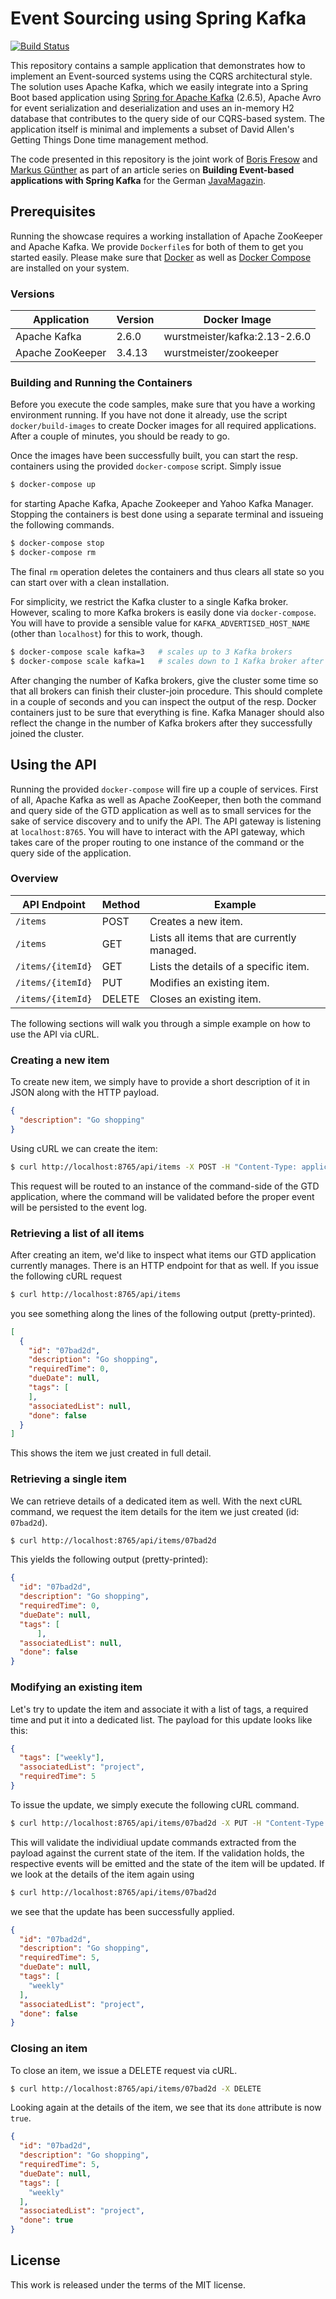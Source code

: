 # Event Sourcing using Spring Kafka

[![Build Status](https://travis-ci.org/mguenther/spring-kafka-event-sourcing-sampler.svg?branch=master)](https://travis-ci.org/mguenther/spring-kafka-event-sourcing-sampler.svg)

This repository contains a sample application that demonstrates how to implement an Event-sourced systems using the CQRS architectural style. The solution uses Apache Kafka, which we easily integrate into a Spring Boot based application using [Spring for Apache Kafka](https://spring.io/projects/spring-kafka) (2.6.5), Apache Avro for event serialization and deserialization and uses an in-memory H2 database that contributes to the query side of our CQRS-based system. The application itself is minimal and implements a subset of David Allen's Getting Things Done time management method.

The code presented in this repository is the joint work of [Boris Fresow](mailto://bfresow@gmail.com) and [Markus Günther](mailto://markus.guenther@gmail.com) as part of an article series on **Building Event-based applications with Spring Kafka** for the German [JavaMagazin](https://jaxenter.de/magazine/java-magazin).

## Prerequisites

Running the showcase requires a working installation of Apache ZooKeeper and Apache Kafka. We provide `Dockerfile`s for both of them to get you started easily. Please make sure that [Docker](https://docs.docker.com/engine/installation/) as well as [Docker Compose](https://docs.docker.com/compose/install/) are installed on your system.

### Versions

| Application         | Version   | Docker Image            |
| ------------------- | --------- | ----------------------- |
| Apache Kafka        | 2.6.0  | wurstmeister/kafka:2.13-2.6.0     |
| Apache ZooKeeper    | 3.4.13   | wurstmeister/zookeeper |

### Building and Running the Containers

Before you execute the code samples, make sure that you have a working environment running. If you have not done it already, use the script ```docker/build-images``` to create Docker images for all required applications. After a couple of minutes, you should be ready to go.

Once the images have been successfully built, you can start the resp. containers using the provided ```docker-compose``` script. Simply issue

```bash
$ docker-compose up
```

for starting Apache Kafka, Apache Zookeeper and Yahoo Kafka Manager. Stopping the containers is best done using a separate terminal and issueing the following commands.

```bash
$ docker-compose stop
$ docker-compose rm
```

The final ```rm``` operation deletes the containers and thus clears all state so you can start over with a clean installation.

For simplicity, we restrict the Kafka cluster to a single Kafka broker. However, scaling to more Kafka brokers is easily done via `docker-compose`. You will have to provide a sensible value for `KAFKA_ADVERTISED_HOST_NAME` (other than `localhost`) for this to work, though. 

```bash
$ docker-compose scale kafka=3   # scales up to 3 Kafka brokers
$ docker-compose scale kafka=1   # scales down to 1 Kafka broker after the previous upscale
```

After changing the number of Kafka brokers, give the cluster some time so that all brokers can finish their cluster-join procedure. This should complete in a couple of seconds and you can inspect the output of the resp. Docker containers just to be sure that everything is fine. Kafka Manager should also reflect the change in the number of Kafka brokers after they successfully joined the cluster.

## Using the API

Running the provided `docker-compose` will fire up a couple of services. First of all, Apache Kafka as well as Apache ZooKeeper, then both the command and query side of the GTD application as well as to small services for the sake of service discovery and to unify the API. The API gateway is listening at `localhost:8765`. You will have to interact with the API gateway, which takes care of the proper routing to one instance of the command or the query side of the application.

### Overview

| API Endpoint | Method | Example |
| ------------ | -------------- | ------- |
| `/items` | POST | Creates a new item. |
| `/items` | GET | Lists all items that are currently managed. |
| `/items/{itemId}` | GET | Lists the details of a specific item. |
| `/items/{itemId}` | PUT | Modifies an existing item. |
| `/items/{itemId}` | DELETE | Closes an existing item. |

The following sections will walk you through a simple example on how to use the API via cURL.

### Creating a new item

To create new item, we simply have to provide a short description of it in JSON along with the HTTP payload.

```json
{
  "description": "Go shopping"
}
```

Using cURL we can create the item:

```bash
$ curl http://localhost:8765/api/items -X POST -H "Content-Type: application/json" -d '{"description":"Go shopping"}'
```

This request will be routed to an instance of the command-side of the GTD application, where the command will be validated before the proper event will be persisted to the event log.

### Retrieving a list of all items

After creating an item, we'd like to inspect what items our GTD application currently manages. There is an HTTP endpoint for that as well. If you issue the following cURL request

```bash
$ curl http://localhost:8765/api/items
```

you see something along the lines of the following output (pretty-printed).

```json
[
  {
    "id": "07bad2d",
    "description": "Go shopping",
    "requiredTime": 0,
    "dueDate": null,
    "tags": [      
    ],
    "associatedList": null,
    "done": false
  }
]
```

This shows the item we just created in full detail.

### Retrieving a single item

We can retrieve details of a dedicated item as well. With the next cURL command, we request the item details for the item we just created (id: `07bad2d`).

```bash
$ curl http://localhost:8765/api/items/07bad2d
```

This yields the following output (pretty-printed):

```json
{
  "id": "07bad2d",
  "description": "Go shopping",
  "requiredTime": 0,
  "dueDate": null,
  "tags": [
      ],
  "associatedList": null,
  "done": false
}
```

### Modifying an existing item

Let's try to update the item and associate it with a list of tags, a required time and put it into a dedicated list. The payload for this update looks like this:

```json
{
  "tags": ["weekly"],
  "associatedList": "project",
  "requiredTime": 5
}
```

To issue the update, we simply execute the following cURL command.

```bash
$ curl http://localhost:8765/api/items/07bad2d -X PUT -H "Content-Type:application/json" -d '{"tags": ["weekly"], "associatedList":"project", "requiredTime":5}'
```

This will validate the individiual update commands extracted from the payload against the current state of the item. If the validation holds, the respective events will be emitted and the state of the item will be updated. If we look at the details of the item again using

```bash
$ curl http://localhost:8765/api/items/07bad2d
```

we see that the update has been successfully applied.

```json
{
  "id": "07bad2d",
  "description": "Go shopping",
  "requiredTime": 5,
  "dueDate": null,
  "tags": [
    "weekly"
  ],
  "associatedList": "project",
  "done": false
}
```

### Closing an item

To close an item, we issue a DELETE request via cURL.

```bash
$ curl http://localhost:8765/api/items/07bad2d -X DELETE
```

Looking again at the details of the item, we see that its `done` attribute is now `true`.

```json
{
  "id": "07bad2d",
  "description": "Go shopping",
  "requiredTime": 5,
  "dueDate": null,
  "tags": [
    "weekly"
  ],
  "associatedList": "project",
  "done": true
}
```

## License

This work is released under the terms of the MIT license.
